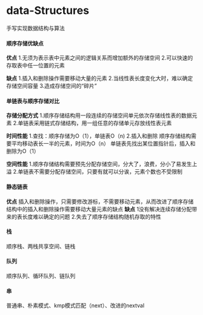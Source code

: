 # data-Structures
手写实现数据结构与算法

#### 顺序存储优缺点
<strong>优点</strong>
1.无须为表示表中元素之间的逻辑关系而增加额外的存储空间
2.可以快速的存取表中任一位置的元素

<strong>缺点</strong>
1.插入和删除操作需要移动大量的元素
2.当线性表长度变化大时，难以确定存储空间容量
3.造成存储空间的“碎片”

#### 单链表与顺序存储对比
<strong>存储分配方式</strong>
1.顺序存储结构用一段连续的存储空间单元依次存储线性表的数据元素
2.单链表采用链式存储结构，用一组任意的存储单元存放线性表元素

<strong>时间性能</strong>
1.查找：顺序存储为O（1），单链表O（n)
2.插入和删除
顺序存储结构需要平均移动表长一半的元素，时间为O（n）
单链表先找出某位置指针后，插入和删除为O（1）

<strong>空间性能</strong>
1.顺序存储结构需要预先分配存储空间，分大了，浪费，分小了易发生上溢
2.单链表不需要分配存储空间，只要有就可以分诶，元素个数也不受限制

#### 静态链表
<strong>优点</strong>
插入和删除操作，只需要修改游标，不需要移动元素，从而改进了顺序存储结构中的插入和删除操作需要移动大量元素的缺点
<strong>缺点</strong>
1没有解决连续存储分配带来的表长度难以确定的问题
2.失去了顺序存储结构随机存取的特性

#### 栈
顺序栈、两栈共享空间、链栈

#### 队列
顺序队列、循环队列、链队列

#### 串
普通串、朴素模式、kmp模式匹配（next）、改进的nextval